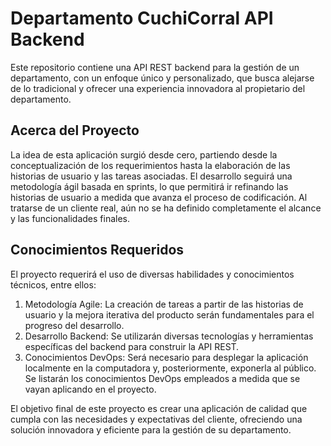  # Departamento CuchiCorral API Backend

Este repositorio contiene una API REST backend para la gestión de un departamento, con un enfoque único y personalizado, que busca alejarse de lo tradicional y ofrecer una experiencia innovadora al propietario del departamento.

## Acerca del Proyecto

La idea de esta aplicación surgió desde cero, partiendo desde la conceptualización de los requerimientos hasta la elaboración de las historias de usuario y las tareas asociadas. El desarrollo seguirá una metodología ágil basada en sprints, lo que permitirá ir refinando las historias de usuario a medida que avanza el proceso de codificación. Al tratarse de un cliente real, aún no se ha definido completamente el alcance y las funcionalidades finales.

## Conocimientos Requeridos

El proyecto requerirá el uso de diversas habilidades y conocimientos técnicos, entre ellos:

1. Metodología Agile: La creación de tareas a partir de las historias de usuario y la mejora iterativa del producto serán fundamentales para el progreso del desarrollo.
2. Desarrollo Backend: Se utilizarán diversas tecnologías y herramientas específicas del backend para construir la API REST.
3. Conocimientos DevOps: Será necesario para desplegar la aplicación localmente en la computadora y, posteriormente, exponerla al público. Se listarán los conocimientos DevOps empleados a medida que se vayan aplicando en el proyecto.

El objetivo final de este proyecto es crear una aplicación de calidad que cumpla con las necesidades y expectativas del cliente, ofreciendo una solución innovadora y eficiente para la gestión de su departamento.

